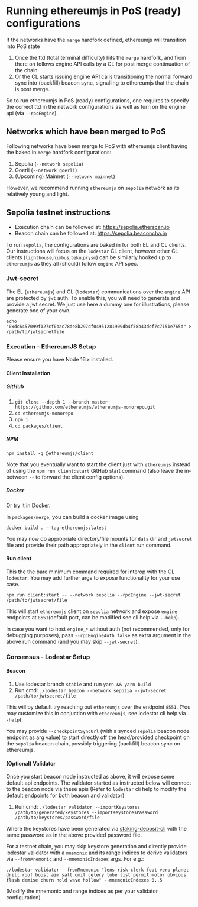 # Running ethereumjs in PoS (ready) configurations

If the networks have the `merge` hardfork defined, ethereumjs will transition into PoS state

1. Once the ttd (total terminal difficulty) hits the `merge` hardfork, and from there on follows engine API calls by a CL for post merge continuation of the chain
2. Or the CL starts issuing engine API calls transitioning the normal forward sync into (backfill) beacon sync, signalling to ethereumjs that the chain is post merge.

So to run ethereumjs in PoS (ready) configurations, one requires to specify the correct ttd in the network configurations as well as turn on the engine api (via `--rpcEngine`).

## Networks which have been merged to PoS

Following networks have been merge to PoS with ethereumjs client having the baked in `merge` hardfork configurations:

1. Sepolia (`--network sepolia`)
2. Goerli (`--network goerli`)
3. (Upcoming) Mainnet (`--network mainnet`)

However, we recommend running `ethereumjs` on `sepolia` network as its relatively young and light.

## Sepolia testnet instructions

- Execution chain can be followed at: https://sepolia.etherscan.io
- Beacon chain can be followed at: https://sepolia.beaconcha.in

To run `sepolia`, the configurations are baked in for both EL and CL clients. Our instructions will focus on the `lodestar` CL client, however other CL clients (`lighthouse`,`nimbus`,`teku`,`prysm`) can be similarly hooked up to `ethereumjs` as they all (should) follow `engine` API spec.

### Jwt-secret

The EL (`ethereumjs`) and CL (`lodestar`) communications over the `engine` API are protected by `jwt` auth. To enable this, you will need to generate and provide a jwt secret. We just use here a dummy one for illustrations, please generate one of your own.

```shell
echo "0xdc6457099f127cf0bac78de8b297df04951281909db4f58b43def7c7151e765d" > /path/to/jwtsecretfile
```

### Execution - EthereumJS Setup

Please ensure you have Node 16.x installed.

#### Client Installation

##### GitHub

1. `git clone --depth 1 --branch master https://github.com/ethereumjs/ethereumjs-monorepo.git`
2. `cd ethereumjs-monorepo`
3. `npm i`
4. `cd packages/client`

##### NPM

```shell
npm install -g @ethereumjs/client
```

Note that you eventually want to start the client just with `ethereumjs` instead of using the `npm run client:start` GitHub start command (also leave the in-between `--` to forward the client config options).

##### Docker

Or try it in Docker.

In `packages/merge`, you can build a docker image using

```shell
docker build . --tag ethereumjs:latest
```

You may now do appropriate directory/file mounts for `data` dir and `jwtsecret` file and provide their path appropriately in the `client` run command.

#### Run client

This the the bare minimum command required for interop with the CL `lodestar`. You may add further args to expose functionality for your use case.

```shell
npm run client:start -- --network sepolia --rpcEngine --jwt-secret /path/to/jwtsecret/file
```

This will start `ethereumjs` client on `sepolia` network and expose `engine` endpoints at `8551`(default port, can be modified see cli help via `--help`).

In case you want to host `engine_*` without auth (not recommended, only for debugging purposes), pass `--rpcEngineAuth false` as extra argument in the above run command (and you may skip `--jwt-secret`).

### Consensus - Lodestar Setup

#### Beacon

1. Use lodestar branch `stable` and run `yarn && yarn build`
2. Run cmd: `./lodestar beacon --network sepolia --jwt-secret /path/to/jwtsecret/file`

This will by default try reaching out `ethereumjs` over the endpoint `8551`. (You may customize this in conjuction with `ethereumjs`, see lodestar cli help via `--help`).

You may provide `--checkpointSyncUrl` (with a synced `sepolia` beacon node endpoint as arg value) to start directly off the head/provided checkpoint on the `sepolia` beacon chain, possibly triggering (backfill) beacon sync on ethereumjs.

#### (Optional) Validator

Once you start beacon node instructed as above, it will expose some default api endpoints. The validator started as instructed below will connect to the beacon node via these apis (Refer to `lodestar` cli help to modify the default endpoints for both beacon and validator)

1. Run cmd: `./lodestar validator --importKeystores /path/to/generated/keystores --importKeystoresPassword /path/to/keystores/password/file`

Where the keystores have been generated via [staking-deposit-cli](https://github.com/ethereum/staking-deposit-cli) with the same password as in the above provided password file.

For a testnet chain, you may skip keystore generation and directly provide lodestar validator with a `mnemonic` and its range indices to derive validators via `--fromMnemonic` and `--mnemonicIndexes` args. For e.g.:

`./lodestar validator --fromMnemonic "lens risk clerk foot verb planet drill roof boost aim salt omit celery tube list permit motor obvious flash demise churn hold wave hollow" --mnemonicIndexes 0..5`

(Modify the mnemonic and range indices as per your validator configuration).
